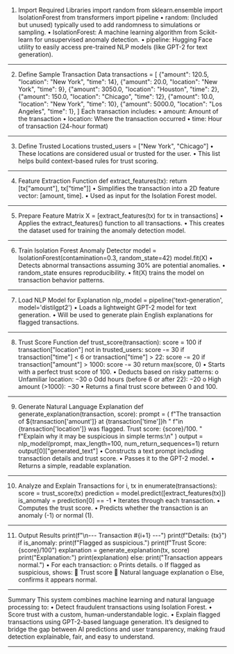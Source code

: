
1. Import Required Libraries
import random
from sklearn.ensemble import IsolationForest
from transformers import pipeline
•	random: (Included but unused) typically used to add randomness to simulations or sampling.
•	IsolationForest: A machine learning algorithm from Scikit-learn for unsupervised anomaly detection.
•	pipeline: Hugging Face utility to easily access pre-trained NLP models (like GPT-2 for text generation).
________________________________________
2. Define Sample Transaction Data
transactions = [
    {"amount": 120.5, "location": "New York", "time": 14},
    {"amount": 20.0, "location": "New York", "time": 9},
    {"amount": 3050.0, "location": "Houston", "time": 2},
    {"amount": 150.0, "location": "Chicago", "time": 12},
    {"amount": 10.0, "location": "New York", "time": 10},
    {"amount": 5000.0, "location": "Los Angeles", "time": 1},
]
Each transaction includes:
•	amount: Amount of the transaction
•	location: Where the transaction occurred
•	time: Hour of transaction (24-hour format)
________________________________________
3. Define Trusted Locations
trusted_users = ["New York", "Chicago"]
•	These locations are considered usual or trusted for the user.
•	This list helps build context-based rules for trust scoring.
________________________________________
4. Feature Extraction Function
def extract_features(tx):
    return [tx["amount"], tx["time"]]
•	Simplifies the transaction into a 2D feature vector: [amount, time].
•	Used as input for the Isolation Forest model.
________________________________________
5. Prepare Feature Matrix
X = [extract_features(tx) for tx in transactions]
•	Applies the extract_features() function to all transactions.
•	This creates the dataset used for training the anomaly detection model.
________________________________________
6. Train Isolation Forest Anomaly Detector
model = IsolationForest(contamination=0.3, random_state=42)
model.fit(X)
•	Detects abnormal transactions assuming 30% are potential anomalies.
•	random_state ensures reproducibility.
•	fit(X) trains the model on transaction behavior patterns.
________________________________________
7. Load NLP Model for Explanation
nlp_model = pipeline('text-generation', model='distilgpt2')
•	Loads a lightweight GPT-2 model for text generation.
•	Will be used to generate plain English explanations for flagged transactions.
________________________________________
8. Trust Score Function
def trust_score(transaction):
    score = 100
    if transaction["location"] not in trusted_users:
        score -= 30
    if transaction["time"] < 6 or transaction["time"] > 22:
        score -= 20
    if transaction["amount"] > 1000:
        score -= 30
    return max(score, 0)
•	Starts with a perfect trust score of 100.
•	Deducts based on risky patterns:
o	Unfamiliar location: −30
o	Odd hours (before 6 or after 22): −20
o	High amount (>1000): −30
•	Returns a final trust score between 0 and 100.
________________________________________
9. Generate Natural Language Explanation
def generate_explanation(transaction, score):
    prompt = (
        f"The transaction of ${transaction['amount']} at {transaction['time']}h "
        f"in {transaction['location']} was flagged. Trust score: {score}/100. "
        f"Explain why it may be suspicious in simple terms:\n"
    )
    output = nlp_model(prompt, max_length=100, num_return_sequences=1)
    return output[0]["generated_text"]
•	Constructs a text prompt including transaction details and trust score.
•	Passes it to the GPT-2 model.
•	Returns a simple, readable explanation.
________________________________________
10. Analyze and Explain Transactions
for i, tx in enumerate(transactions):
    score = trust_score(tx)
    prediction = model.predict([extract_features(tx)])
    is_anomaly = prediction[0] == -1
•	Iterates through each transaction.
•	Computes the trust score.
•	Predicts whether the transaction is an anomaly (-1) or normal (1).
________________________________________
11. Output Results
print(f"\n--- Transaction #{i+1} ---")
print(f"Details: {tx}")
if is_anomaly:
    print(f"Flagged as suspicious.")
    print(f"Trust Score: {score}/100")
    explanation = generate_explanation(tx, score)
    print("Explanation:")
    print(explanation)
else:
    print("Transaction appears normal.")
•	For each transaction:
o	Prints details.
o	If flagged as suspicious, shows:
	Trust score
	Natural language explanation
o	Else, confirms it appears normal.
________________________________________
Summary
This system combines machine learning and natural language processing to:
•	Detect fraudulent transactions using Isolation Forest.
•	Score trust with a custom, human-understandable logic.
•	Explain flagged transactions using GPT-2-based language generation.
It’s designed to bridge the gap between AI predictions and user transparency, making fraud detection explainable, fair, and easy to understand.
________________________________________

